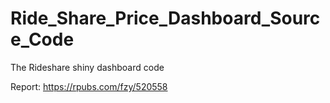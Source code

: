 # Ride_Share_Price_Dashboard_Source_Code
The Rideshare shiny dashboard code

Report: https://rpubs.com/fzy/520558
